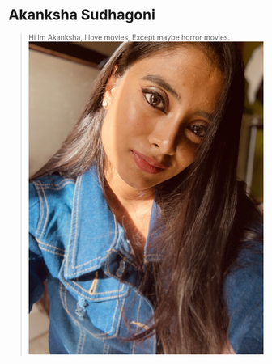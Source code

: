 # Akanksha Sudhagoni
> Hi Im Akanksha, I love movies, Except maybe horror movies.
![Akanksha Sudhagoni](IMG-1042.jpg)
